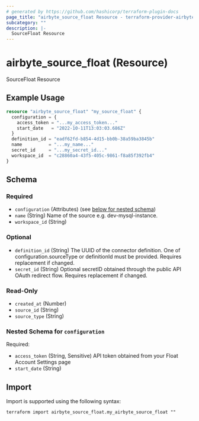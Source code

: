 ```yaml
---
# generated by https://github.com/hashicorp/terraform-plugin-docs
page_title: "airbyte_source_float Resource - terraform-provider-airbyte"
subcategory: ""
description: |-
  SourceFloat Resource
---
```


# airbyte_source_float (Resource)

SourceFloat Resource

## Example Usage

```terraform
resource "airbyte_source_float" "my_source_float" {
  configuration = {
    access_token = "...my_access_token..."
    start_date   = "2022-10-11T13:03:03.686Z"
  }
  definition_id = "eadf62fd-b854-4d15-bb0b-38a59ba3845b"
  name          = "...my_name..."
  secret_id     = "...my_secret_id..."
  workspace_id  = "c28860a4-43f5-405c-9861-f8a85f392fb4"
}
```

<!-- schema generated by tfplugindocs -->
## Schema

### Required

- `configuration` (Attributes) (see [below for nested schema](#nestedatt--configuration))
- `name` (String) Name of the source e.g. dev-mysql-instance.
- `workspace_id` (String)

### Optional

- `definition_id` (String) The UUID of the connector definition. One of configuration.sourceType or definitionId must be provided. Requires replacement if changed.
- `secret_id` (String) Optional secretID obtained through the public API OAuth redirect flow. Requires replacement if changed.

### Read-Only

- `created_at` (Number)
- `source_id` (String)
- `source_type` (String)

<a id="nestedatt--configuration"></a>
### Nested Schema for `configuration`

Required:

- `access_token` (String, Sensitive) API token obtained from your Float Account Settings page
- `start_date` (String)

## Import

Import is supported using the following syntax:

```shell
terraform import airbyte_source_float.my_airbyte_source_float ""
```

